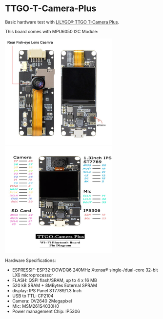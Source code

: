 # TTGO-T-Camera-Plus
Basic hardware test with [LILYGO® TTGO T-Camera Plus](http://www.lilygo.cn/prod_view.aspx?TypeId=50067&Id=1272&FId=t3:50067:3).

 This board comes with MPU6050 I2C Module:

<img src="./doc/board.png" width="350" height="350">
<img src="./doc/boardprom.png" width="350" height="350">

Hardware Specifications:

- ESPRESSIF-ESP32-DOWDQ6 240MHz Xtensa® single-/dual-core 32-bit LX6 microprocessor
- FLASH: QSPI flash/SRAM, up to 4 x 16 MB
- 520 kB SRAM + 8MBytes External SPRAM
- display: IPS Panel ST7789/1.3 Inch
- USB to TTL: CP2104
- Camera: OV2640 2Megapixel
- Mic: MSM261S4030H0
- Power management Chip: IP5306
